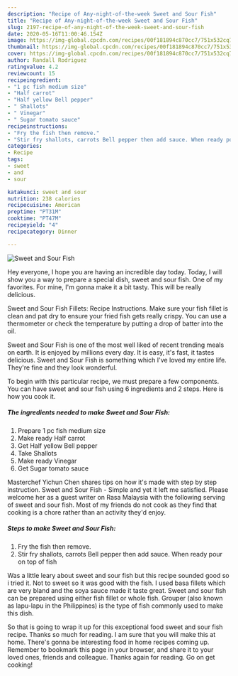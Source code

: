 ```yaml
---
description: "Recipe of Any-night-of-the-week Sweet and Sour Fish"
title: "Recipe of Any-night-of-the-week Sweet and Sour Fish"
slug: 2197-recipe-of-any-night-of-the-week-sweet-and-sour-fish
date: 2020-05-16T11:00:46.154Z
image: https://img-global.cpcdn.com/recipes/00f181894c870cc7/751x532cq70/sweet-and-sour-fish-recipe-main-photo.jpg
thumbnail: https://img-global.cpcdn.com/recipes/00f181894c870cc7/751x532cq70/sweet-and-sour-fish-recipe-main-photo.jpg
cover: https://img-global.cpcdn.com/recipes/00f181894c870cc7/751x532cq70/sweet-and-sour-fish-recipe-main-photo.jpg
author: Randall Rodriguez
ratingvalue: 4.2
reviewcount: 15
recipeingredient:
- "1 pc fish medium size"
- "Half carrot"
- "Half yellow Bell pepper"
- " Shallots"
- " Vinegar"
- " Sugar tomato sauce"
recipeinstructions:
- "Fry the fish then remove."
- "Stir fry shallots, carrots Bell pepper then add sauce. When ready pour on top of fish"
categories:
- Recipe
tags:
- sweet
- and
- sour

katakunci: sweet and sour 
nutrition: 238 calories
recipecuisine: American
preptime: "PT31M"
cooktime: "PT47M"
recipeyield: "4"
recipecategory: Dinner

---
```



![Sweet and Sour Fish](https://img-global.cpcdn.com/recipes/00f181894c870cc7/751x532cq70/sweet-and-sour-fish-recipe-main-photo.jpg)

Hey everyone, I hope you are having an incredible day today. Today, I will show you a way to prepare a special dish, sweet and sour fish. One of my favorites. For mine, I'm gonna make it a bit tasty. This will be really delicious.

Sweet and Sour Fish Fillets: Recipe Instructions. Make sure your fish fillet is clean and pat dry to ensure your fried fish gets really crispy. You can use a thermometer or check the temperature by putting a drop of batter into the oil.

Sweet and Sour Fish is one of the most well liked of recent trending meals on earth. It is enjoyed by millions every day. It is easy, it's fast, it tastes delicious. Sweet and Sour Fish is something which I've loved my entire life. They're fine and they look wonderful.


To begin with this particular recipe, we must prepare a few components. You can have sweet and sour fish using 6 ingredients and 2 steps. Here is how you cook it.

<!--inarticleads1-->

##### The ingredients needed to make Sweet and Sour Fish:

1. Prepare 1 pc fish medium size
1. Make ready Half carrot
1. Get Half yellow Bell pepper
1. Take  Shallots
1. Make ready  Vinegar
1. Get  Sugar tomato sauce


Masterchef Yichun Chen shares tips on how it&#39;s made with step by step instruction. Sweet and Sour Fish - Simple and yet it left me satisfied. Please welcome her as a guest writer on Rasa Malaysia with the following serving of sweet and sour fish. Most of my friends do not cook as they find that cooking is a chore rather than an activity they&#39;d enjoy. 

<!--inarticleads2-->

##### Steps to make Sweet and Sour Fish:

1. Fry the fish then remove.
1. Stir fry shallots, carrots Bell pepper then add sauce. When ready pour on top of fish


Was a little leary about sweet and sour fish but this recipe sounded good so i tried it. Not to sweet so it was good with the fish. I used basa fillets which are very bland and the soya sauce made it taste great. Sweet and sour fish can be prepared using either fish fillet or whole fish. Grouper (also known as lapu-lapu in the Philippines) is the type of fish commonly used to make this dish. 

So that is going to wrap it up for this exceptional food sweet and sour fish recipe. Thanks so much for reading. I am sure that you will make this at home. There's gonna be interesting food in home recipes coming up. Remember to bookmark this page in your browser, and share it to your loved ones, friends and colleague. Thanks again for reading. Go on get cooking!
